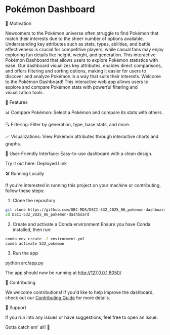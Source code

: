 # Pokémon Dashboard

🚀 Motivation

Newcomers to the Pokémon universe often struggle to find Pokémon that match their interests due to the sheer number of options available. Understanding key attributes such as stats, types, abilities, and battle effectiveness is crucial for competitive players, while casual fans may enjoy exploring fun details like height, weight, and generation. This interactive Pokémon Dashboard that allows users to explore Pokémon statistics with ease. Our dashboard visualizes key attributes, enables direct comparisons, and offers filtering and sorting options, making it easier for users to discover and analyze Pokémon in a way that suits their interests.
Welcome to the Pokémon Dashboard! This interactive web app allows users to explore and compare Pokémon stats with powerful filtering and visualization tools.

🌟 Features

📊 Compare Pokémon: Select a Pokémon and compare its stats with others.

🔍 Filtering: Filter by generation, type, base stats, and more.

📈 Visualizations: View Pokémon attributes through interactive charts and graphs.

🎯 User-Friendly Interface: Easy-to-use dashboard with a clean design.

Try it out here: Deployed Link

🛠️ Running Locally

If you're interested in running this project on your machine or contributing, follow these steps:

1. Clone the repository

```sh
git clone https://github.com/UBC-MDS/DSCI-532_2025_06_pokemon-dashboard.git
cd DSCI-532_2025_06_pokemon-dashboard
```

2. Create and activate a Conda environment
Ensure you have Conda installed, then run:
```sh
conda env create -f environment.yml
conda activate 532_pokemon
```

3. Run the app

python src/app.py

The app should now be running at http://127.0.0.1:8050/

🤝 Contributing

We welcome contributions! If you'd like to help improve the dashboard, check out our [Contributing Guide](https://github.com/UBC-MDS/DSCI-532_2025_06_pokemon-dashboard/blob/main/CONTRIBUTING.md) for more details.

📩 Support

If you run into any issues or have suggestions, feel free to open an issue.

Gotta catch em' all! 🎉
